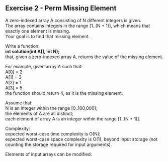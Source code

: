 Exercise 2 - Perm Missing Element
-------------------------

A zero-indexed array A consisting of N different integers is given.  
The array contains integers in the range [1..(N + 1)], which means that exactly one element is missing.  
Your goal is to find that missing element.  

Write a function:  
**int solution(int A[], int N);**  
that, given a zero-indexed array A, returns the value of the missing element.  

For example, given array A such that:  
  A[0] = 2  
  A[1] = 3  
  A[2] = 1  
  A[3] = 5  
the function should return 4, as it is the missing element.  

Assume that:  
N is an integer within the range [0..100,000];  
the elements of A are all distinct;  
each element of array A is an integer within the range [1..(N + 1)].  

Complexity:  
expected worst-case time complexity is O(N);  
expected worst-case space complexity is O(1), beyond input storage (not counting the storage required for input arguments).  

Elements of input arrays can be modified.